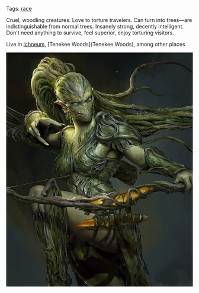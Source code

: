 Tags: [race](Races)

Cruel, woodling creatures. Love to torture travelers. Can turn into trees—are indistinguishable from normal trees. Insanely strong, decently intelligent. Don't need anything to survive, feel superior, enjoy torturing visitors.

Live in [Ichneum](Ichneum), [Tenekee Woods](Tenekee Woods), among other places

![Troenka](/img/20bd29e9788e38e76ea66d1bb4d38900.jpg)
